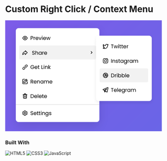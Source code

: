 # Custom Right Click / Context Menu

![img](img.png)

### Built With

![HTML5][HTML5]
![CSS3][CSS3]
![JavaScript][JavaScript]

[HTML5]: https://img.shields.io/static/v1?style=for-the-badge&message=HTML5&color=E34F26&logo=HTML5&logoColor=FFFFFF&label=
[CSS3]: https://img.shields.io/static/v1?style=for-the-badge&message=CSS3&color=1572B6&logo=CSS3&logoColor=FFFFFF&label=
[JavaScript]: https://img.shields.io/static/v1?style=for-the-badge&message=JavaScript&color=222222&logo=JavaScript&logoColor=F7DF1E&label=